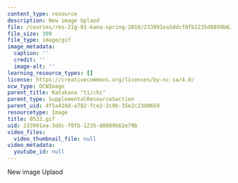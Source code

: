 ```yaml
---
content_type: resource
description: New image Uplaod
file: /courses/res-21g-01-kana-spring-2010/233991ea3ddcf0fb1235d8899b62e79b_0533.gif
file_size: 309
file_type: image/gif
image_metadata:
  caption: ''
  credit: ''
  image-alt: ''
learning_resource_types: []
license: https://creativecommons.org/licenses/by-nc-sa/4.0/
ocw_type: OCWImage
parent_title: Katakana "ti/chi"
parent_type: SupplementalResourceSection
parent_uid: 4f5a416d-a782-fce2-2c9b-35e2c23d0659
resourcetype: Image
title: 0533.gif
uid: 233991ea-3ddc-f0fb-1235-d8899b62e79b
video_files:
  video_thumbnail_file: null
video_metadata:
  youtube_id: null
---
```

New image Uplaod